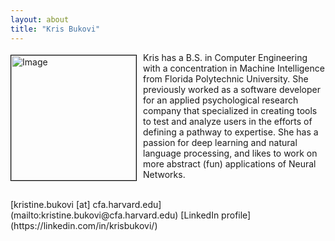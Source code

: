 ```yaml
---
layout: about
title: "Kris Bukovi"
---
```


<img src="{{ site.baseurl }}/about/team/img/kbukovi.jpeg" height="200" width="200" alt="Image" style="float: left; margin: 4px 10px 0px 0px; border: 1px solid #000000;">

Kris has a B.S. in Computer Engineering with a concentration in Machine Intelligence from Florida Polytechnic University. She previously worked as a software developer for an applied psychological research company that specialized in creating tools to test and analyze users in the efforts of defining a pathway to expertise. She has a passion for deep learning and natural language processing, and likes to work on more abstract (fun) applications of Neural Networks.

<br style="clear:left;"/>
[kristine.bukovi [at] cfa.harvard.edu](mailto:kristine.bukovi@cfa.harvard.edu)  
[LinkedIn profile](https://linkedin.com/in/krisbukovi/)
